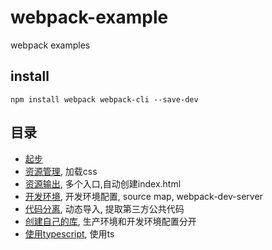 # webpack-example
webpack examples

## install
```angular2html
npm install webpack webpack-cli --save-dev
```

## 目录
- [起步](01)
- [资源管理](02), 加载css
- [资源输出](03), 多个入口,自动创建index.html
- [开发环境](04), 开发环境配置, source map, webpack-dev-server
- [代码分离](05), 动态导入, 提取第三方公共代码
- [创建自己的库](06), 生产环境和开发环境配置分开
- [使用typescript](07), 使用ts
